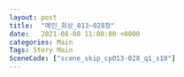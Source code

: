 ```yaml
---
layout: post
title:  "메인_회상_013~028장"
date:   2021-08-08 11:00:00 +0000
categories: Main
Tags: Story Main
SceneCode: ["scene_skip_cp013-028_q1_s10"]
---
```

